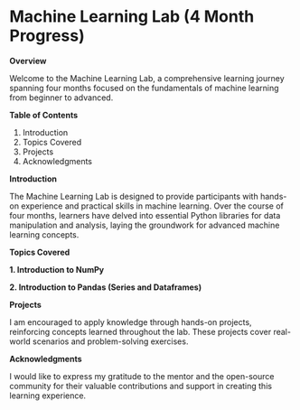   # Machine Learning Lab (4 Month Progress)

__Overview__

Welcome to the Machine Learning Lab, a comprehensive learning journey spanning four months focused on the fundamentals of machine learning from beginner to advanced.

__Table of Contents__

1. Introduction
2. Topics Covered
3. Projects
4. Acknowledgments

**Introduction**

The Machine Learning Lab is designed to provide participants with hands-on experience and practical skills in machine learning. 
Over the course of four months, learners have delved into essential Python libraries for data manipulation and analysis, laying the groundwork for
advanced machine learning concepts.

**Topics Covered**

**1. Introduction to NumPy**

**2. Introduction to Pandas (Series and Dataframes)**

**Projects**

I am encouraged to apply knowledge through hands-on projects, reinforcing concepts learned throughout the lab. These projects cover real-world scenarios and 
problem-solving exercises.

**Acknowledgments**

I would like to express my gratitude to the mentor and the open-source community for their valuable contributions and support in creating
this learning experience.
